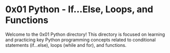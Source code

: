 # 0x01 Python - If...Else, Loops, and Functions

Welcome to the 0x01 Python directory! This directory is focused on learning and practicing key Python programming concepts related to conditional statements (if...else), loops (while and for), and functions.
